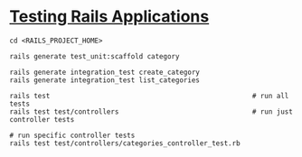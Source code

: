 
# [Testing Rails Applications](https://guides.rubyonrails.org/testing.html)

```
cd <RAILS_PROJECT_HOME>

rails generate test_unit:scaffold category

rails generate integration_test create_category
rails generate integration_test list_categories

rails test                                                  # run all tests
rails test test/controllers                                 # run just controller tests

# run specific controller tests
rails test test/controllers/categories_controller_test.rb   




```